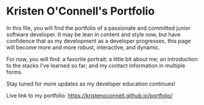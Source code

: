 # Kristen O'Connell's Portfolio

In this file, you will find the portfolio of a passionate and committed junior software developer. 
It may be lean in content and style now, but have confidence that as my development as a developer progresses, this page will become more and more robust, interactive, and dynamic. 

For now, you will find: a favorite portrait; a little bit about me; an introduction to the stacks I've learned so far; and my contact information in multiple forms.

Stay tuned for more updates as my developer education continues! 


Live link to my portfolio: https://kristenoconnell.github.io/portfolio/



